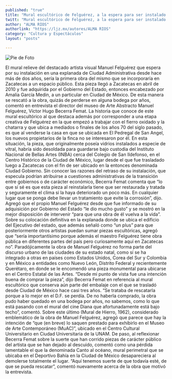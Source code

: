 ```yaml
---
published: "true"
title: "Mural escultórico de Felguérez, a la espera para ser instalado en Ciudad Administrativa"
twitt: "Mural escultórico de Felguérez, a la espera para ser instalado en Ciudad Administrativa"
author: "ALMA RIOS"
authorlink: "https://ljz.mx/autores/ALMA RIOS"
category: "Cultura y Espectáculos"
layout: "posts"

---
```


![Pie de Foto](http://i.imgur.com/GurzCWEm.jpg)



El mural relieve del destacado artista visual Manuel Felguérez que espera
por su instalación en una explanada de Ciudad Administrativa desde hace más
de dos años, sería la primera obra del mismo que se incorporaría en
Zacatecas a un espacio público.
Esta pieza llegó a Zacatecas en abril de 2010 y fue adquirida por el
Gobierno del Estado, entonces encabezado por Amalia García Medin,  a un
particular en Ciudad de México. De esta manera se rescató a la obra, quizás
de perderse en alguna bodega por años, comentó en entrevista el director
del museo de Arte Abstracto Manuel Felguérez, Víctor Hugo Becerra Femat.
La historia que conoce de este mural escultórico al que destaca además por
corresponder a una etapa creativa de Felguérez en la que empezó a trabajar
con el fierro oxidado y la chatarra y que ubica a mediados o finales de los
años 70 del siglo pasado, es que al venderse la casa en que se ubicada en
El Pedregal de San Angel, los nuevos propietarios de la finca no se
interesaron por él.
En esta situación, la pieza, que originalmente poseía vidrios instalados a
especie de vitral, habría sido desoldada para guardarse bajo custodia del
Instituto Nacional de Bellas Artes (INBA) cerca del Colegio de San
Ildefonso, en el Centro Histórico de la Ciudad de México, lugar desde el
que fue trasladado luego a Zacatecas con el fin de ser ubicado en la
entonces denominada Ciudad Gobierno.
Sin conocer las razones del retraso de su instalación, que especula podrían
atribuirse a cuestiones administrativas de la transición entre gobiernos o
de carácter económico, Becerra Femat comenta que “lo que sí sé es que esta
pieza al reinstalarla tiene que ser restaurada y tratada y seguramente el
clima sí la haya deteriorado un poco más. En cualquier lugar que se ponga
debe llevar un tratamiento que evite la corrosión”, dijo.
Agregó que el propio Manuel Felguérez desde que fue informado de su
adquisición por Gobierno del Estado “le dio mucho gusto” y se mostró en la
mejor disposición de intervenir “para que una obra de él vuelva a la vida”.
Sobre su colocación definitiva en la explanada donde se ubica el edificio
del Ejecutivo del estado, que además señaló como “un plus” para que
posteriormente otros artistas puedan sumar piezas  escultóricas, agregó que
“sería importantísimo porque además el maestro Felguérez tiene obra pública
en diferentes partes del país pero curiosamente aquí en Zacatecas no”.
Paradójicamente  la obra de Manuel Felguérez  no forma parte del discurso
urbano de las ciudades de su estado natal, como sí se ha integrado a otras
en países como Estados Unidos, Corea del Sur y Colombia y en México a
entidades como Nuevo León, Distrito Federal y recientemente Querétaro, en
donde se le encomendó una pieza monumental para ubicarse en el Centro
Estatal de las Artes.
“Desde mi punto de vista fue una intención buena de comprar la pieza”, dijo
Becerra Femat en referencia al mural escultórico  que conserva aún parte
del embalaje con el que se trasladó desde Ciudad de México hace casi tres
años.
“Se trataba de rescatarla porque a lo mejor en el D.F. se perdía. De no
haberla comprado, la obra pudo haber quedado en una bodega por años, no
sabemos, como lo que está pasando con el mural del cine Diana que
afortunadamente está bajo techo”, comentó.
Sobre este último (Mural de Hierro, 1962), considerado emblemático de la
obra de Manuel Felguérez, agregó que parece que hay la intención de “que
(en breve) lo saquen prestado para exhibirlo en el Museo de Arte
Contemporáneo (MuAC)”, ubicado en el Centro Cultural Universitario en
Ciudad Universitaria de la UNAM.
De paso, al reflexionar Becerra Femat sobre la suerte que han corrido
piezas de carácter público del artista que se han dejado al descuido,
comentó como una pérdida lamentable el que la denominada Canto al océano,
mural perimetral que se ubicaba en el Deportivo Bahía en la Ciudad de
México desapareciera al demolerse totalmente el lugar.
“Aquí tenemos suerte de que todavía esté, de que se pueda rescatar”,
 comentó nuevamente acerca de la obra que motivó la entrevista.

